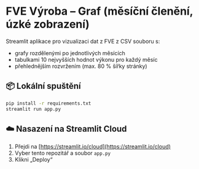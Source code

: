 # FVE Výroba – Graf (měsíční členění, úzké zobrazení)

Streamlit aplikace pro vizualizaci dat z FVE z CSV souboru s:

- grafy rozdělenými po jednotlivých měsících
- tabulkami 10 nejvyšších hodnot výkonu pro každý měsíc
- přehlednějším rozvržením (max. 80 % šířky stránky)

## 📦 Lokální spuštění

```bash
pip install -r requirements.txt
streamlit run app.py
```

## ☁️ Nasazení na Streamlit Cloud

1. Přejdi na [https://streamlit.io/cloud](https://streamlit.io/cloud)
2. Vyber tento repozitář a soubor `app.py`
3. Klikni „Deploy“
